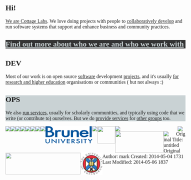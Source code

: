 
<div class="container" id ="blurb">
<div class="content">

<div class="row-fluid">

<div class="span4">

<h2>Hi!</h2>

<p><a href="#us">We are Cottage Labs</a>. We love doing projects with people to <a href="">collaboratively develop</a> and run software systems that support and enhance business and community practices.</p>

<div class="well" style="background-color:#333;">

<h2><a href="" style="color:#c9d2d4;">Find out more about who we are and who we work with</a></h2>

</div>

</div>

<div class="span4">

<h2>DEV</h2>

<p>Most of our work is on open source <a href="/software">software</a> development <a href="/projects">projects</a>, and it's usually <a href="#who">for research and higher education</a> organisations or communities ( but not always :)</p>

</div>

<div class="span4" style="background-color:#c9d2d4;">

<h2>OPS</h2>

<p>We also <a href="/operations/ours">run services</a>, usually for scholarly communities, and typically using code that we write (or contribute to) ourselves. But we do <a href="/operations/service">provide services</a> for <a href="/operations">other groups</a> too.</p>

</div>

</div>

</div>
</div>



<div id="logos" style="width:700px;">

<div class="clearfix">
<a style="float:left;max-width:200px;max-height:80px;" class="img thumbnail" href="/customers?q=jisc"><img src="http://cottagelabs.com/media/jisc-logo.jpg" style="height:55px;"></a>
<a style="float:left;max-width:200px;max-height:55px;" class="img thumbnail" href="/customers?q=universityofoxford"><img src="http://cottagelabs.com/media/oxford.gif" style="height:55px;"></a>
<img class="img thumbnail" src="http://cottagelabs.com/media/cambridge.jpg" style="float:left;max-width:200px;height:55px;">
<img class="img thumbnail" src="http://cottagelabs.com/media/duo2.jpg" style="float:left;max-width:200px;height:55px;">
</div>

<div class="clearfix">
<img class="img thumbnail" src="http://cottagelabs.com/media/plos.jpg" style="float:left;max-width:260px;height:69px;">
<a style="float:left;height:69px;" class="img thumbnail" href="/customers?q=lanl"><img src="http://cottagelabs.com/media/LANL_logo.png" style="height:69px;"></a>
<img class="img thumbnail" src="http://cottagelabs.com/media/Cornell_logo.jpg" style="float:left;max-width:250px;height:69px;">
<img class="img thumbnail" src="http://cottagelabs.com/media/Exeter_logo1.jpg" style="float:left;max-width:250px;height:69px;">
</div>

<div class="clearfix">
<img class="img thumbnail" src="/media/brunel.png" style="float:left;width:150px;max-height:55px;">
<img class="img thumbnail" src="http://cottagelabs.com/media/mimas-logo-medium-300x59.gif" style="float:left;max-width:210px;height:55px;">
<img class="img thumbnail" src="http://cottagelabs.com/media/okf.png" style="float:left;width:57px;height:55px;">
<img class="img thumbnail" src="http://cottagelabs.com/media/lyrasislogo.jpg" style="float:left;width:200px;max-height:55px;">
</div>
                
<div class="clearfix">
<img class="img thumbnail" src="http://cottagelabs.com/media/KCL_box_red_pin_rgb.jpg" style="float:left;max-width:200px;max-height:69px;">
<img class="img thumbnail" src="http://cottagelabs.com/media/NISO_LOGO-RGB-600dpi.jpeg" style="float:left;width:155px;height:69px;">
<img class="img thumbnail" src="http://cottagelabs.com/media/British_Library1.jpg" style="float:left;width:40px;max-height:69px;">
<img class="img thumbnail" src="http://cottagelabs.com/media/webtitlelogo.png" style="float:left;width:240px;height:69px;">
<a style="float:left;width:70px;height:69px;" class="img thumbnail" href="/customers?q=universityofedinburgh"><img src="/media/edinburgh.png"></a>
</div>

</div>












<link href='http://fonts.googleapis.com/css?family=Roboto+Slab' rel='stylesheet' type='text/css'>
<link href='http://fonts.googleapis.com/css?family=Special+Elite' rel='stylesheet' type='text/css'>

<style>
html, body{
    font-family:'Roboto Slab', serif;
    font-family: 'Special Elite', cursive;
    font-size:1em;
}
#topstrap {
    background-color: none;
    border-bottom:10px solid #333;
    margin: 0;
    background-image:url(/static/cottageblur.png);
    background-repeat:no-repeat;
    background-position:bottom;
    height:85px;
}
#blurb .content p{
    font-family: 'Special Elite', cursive;
}
</style>


<script type="text/javascript">
jQuery(document).ready(function () {

    $('#mainnav').insertAfter( $('#topstrap > .container') );
    $('#blurb').insertAfter( $('#mainnav') );
    
    // widen the topstrap for intro page
    var ht = $(window).height() - 10;
    $('#topstrap').css({'height':ht + 'px'});

    $('body').prepend('<div id="navbuttons" style="position:fixed;top:0;right:0;padding:5px;background-color:#c9d2d4;"><p style="font-size:0.8em;padding:0;margin:0;">CL | <span class="icon icon-list"></span> <span class="icon icon-cog"></span> <span class="icon icon-user"></span> <span class="icon icon-search"></span></p></div>')

    // animate anchor clicks
    var infomator = function(event) {
        event.preventDefault();
        if ( $(this).attr('href') == '#datavis' ) {
            $('#datavis').show();
            dograph();
        }
        $('body, html').animate({
            'scrollTop': $('[name="' + $(this).attr('href').replace('#','') + '"]').offset().top
        }, 700);
    }
    $('.infomator').bind('click',infomator);
    if ( window.location.hash == '#datavis' ) {
        $('#showdatavis').trigger('click');
    }

});
</script>



Original Title: untitled
Original Author: mark
Created: 2014-05-04 1731
Last Modified: 2014-05-06 1837
